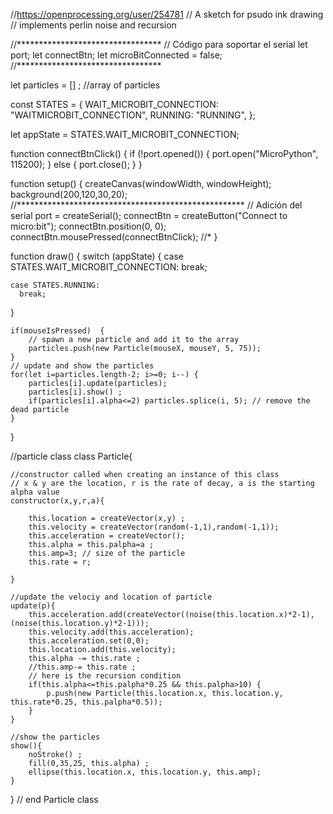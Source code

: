 //https://openprocessing.org/user/254781
// A sketch for psudo ink drawing  
// implements perlin noise and recursion

//*********************************
// Código para soportar el serial
let port;
let connectBtn;
let microBitConnected = false;
//*********************************

let particles = [] ; //array of particles

const STATES = {
  WAIT_MICROBIT_CONNECTION: "WAITMICROBIT_CONNECTION",
  RUNNING: "RUNNING",
};

let appState = STATES.WAIT_MICROBIT_CONNECTION;

function connectBtnClick() {
  if (!port.opened()) {
    port.open("MicroPython", 115200);
  } else {
    port.close();
  }
}

function setup() {
	createCanvas(windowWidth, windowHeight);
	background(200,120,30,20);
   //****************************************************
    // Adición del serial
    port = createSerial();
    connectBtn = createButton("Connect to micro:bit");
    connectBtn.position(0, 0);
    connectBtn.mousePressed(connectBtnClick);
    //*
}

function draw() {
	switch (appState) {
    case STATES.WAIT_MICROBIT_CONNECTION:
      break;

    case STATES.RUNNING:
      break;
  }
  
	if(mouseIsPressed)  {
		// spawn a new particle and add it to the array
		particles.push(new Particle(mouseX, mouseY, 5, 75)); 
	}
	// update and show the particles
	for(let i=particles.length-2; i>=0; i--) {
		particles[i].update(particles);
		particles[i].show() ;
		if(particles[i].alpha<=2) particles.splice(i, 5); // remove the dead particle
	}
}


//particle class
class Particle{
	
	//constructor called when creating an instance of this class
	// x & y are the location, r is the rate of decay, a is the starting alpha value
	constructor(x,y,r,a){
		
		this.location = createVector(x,y) ;
		this.velocity = createVector(random(-1,1),random(-1,1));
		this.acceleration = createVector();
		this.alpha = this.palpha=a ;
		this.amp=3; // size of the particle
		this.rate = r;
	
	}
	
	//update the velociy and location of particle
	update(p){
		this.acceleration.add(createVector((noise(this.location.x)*2-1), (noise(this.location.y)*2-1)));
		this.velocity.add(this.acceleration);
		this.acceleration.set(0,0);
		this.location.add(this.velocity);
		this.alpha -= this.rate ;
		//this.amp-= this.rate ;
		// here is the recursion condition
		if(this.alpha<=this.palpha*0.25 && this.palpha>10) {
			p.push(new Particle(this.location.x, this.location.y, this.rate*0.25, this.palpha*0.5));
		}
	}
	
	//show the particles
	show(){
		noStroke() ;
		fill(0,35,25, this.alpha) ;
		ellipse(this.location.x, this.location.y, this.amp);
	}
	
} // end Particle class
